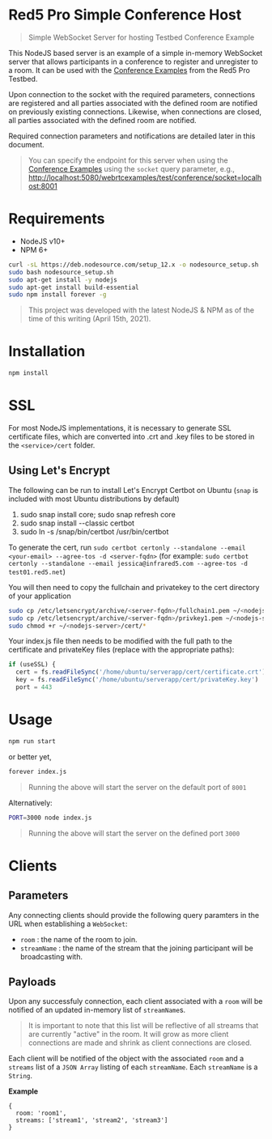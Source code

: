 # Red5 Pro Simple Conference Host

> Simple WebSocket Server for hosting Testbed Conference Example

This NodeJS based server is an example of a simple in-memory WebSocket server that allows participants in a conference to register and unregister to a room. It can be used with the [Conference Examples](https://github.com/red5pro/streaming-html5/tree/master/src/page/test/conference) from the Red5 Pro Testbed.

Upon connection to the socket with the required parameters, connections are registered and all parties associated with the defined room are notified on previously existing connections. Likewise, when connections are closed, all parties associated with the defined room are notified.

Required connection parameters and notifications are detailed later in this document.

> You can specify the endpoint for this server when using the [Conference Examples](https://github.com/red5pro/streaming-html5/tree/master/src/page/test/conference) using the `socket` query parameter, e.g., [http://localhost:5080/webrtcexamples/test/conference/socket=localhost:8001](http://localhost:5080/webrtcexamples/test/conference/?socket=localhost:8001)

# Requirements

* NodeJS v10+
* NPM 6+

```sh
curl -sL https://deb.nodesource.com/setup_12.x -o nodesource_setup.sh
sudo bash nodesource_setup.sh
sudo apt-get install -y nodejs
sudo apt-get install build-essential
sudo npm install forever -g
```

> This project was developed with the latest NodeJS & NPM as of the time of this writing (April 15th, 2021).

# Installation

```sh
npm install
```
# SSL

For most NodeJS implementations, it is necessary to generate SSL certificate files, which are converted into .crt and .key files to be stored in the `<service>/cert` folder.

## Using Let's Encrypt

The following can be run to install Let's Encrypt Certbot on Ubuntu (`snap` is included with most Ubuntu distributions by default)

1.	sudo snap install core; sudo snap refresh core
2.	sudo snap install --classic certbot
3.	sudo ln -s /snap/bin/certbot /usr/bin/certbot

To generate the cert, run `sudo certbot certonly --standalone --email <your-email> --agree-tos -d <server-fqdn>`  (for example: `sudo certbot certonly --standalone --email jessica@infrared5.com --agree-tos -d test01.red5.net`)

You will then need to copy the fullchain and privatekey to the cert directory of your application

```sh
sudo cp /etc/letsencrypt/archive/<server-fqdn>/fullchain1.pem ~/<nodejs-server>/cert/certificate.crt
sudo cp /etc/letsencrypt/archive/<server-fqdn>/privkey1.pem ~/<nodejs-server>/cert/privateKey.key
sudo chmod +r ~/<nodejs-server>/cert/*
```

Your index.js file then needs to be modified with the full path to the certificate and privateKey files (replace with the appropriate paths):

```js
if (useSSL) {
  cert = fs.readFileSync('/home/ubuntu/serverapp/cert/certificate.crt')
  key = fs.readFileSync('/home/ubuntu/serverapp/cert/privateKey.key')
  port = 443
```

# Usage

```sh
npm run start
```

or better yet,

```sh
forever index.js
```

> Running the above will start the server on the default port of `8001`

Alternatively:

```sh
PORT=3000 node index.js
```

> Running the above will start the server on the defined port `3000`

# Clients

## Parameters

Any connecting clients should provide the following query paramters in the URL when establishing a `WebSocket`:

* `room` : the name of the room to join.
* `streamName` : the name of the stream that the joining participant will be broadcasting with.

## Payloads

Upon any successfuly connection, each client associated with a `room` will be notified of an updated in-memory list of `streamName`s.

> It is important to note that this list will be reflective of all streams that are currently "active" in the room. It will grow as more client connections are made and shrink as client connections are closed.

Each client will be notified of the object with the associated `room` and a `streams` list of a `JSON Array` listing of each `streamName`. Each `streamName` is a `String`.

**Example**

```
{
  room: 'room1',
  streams: ['stream1', 'stream2', 'stream3']
}
```
